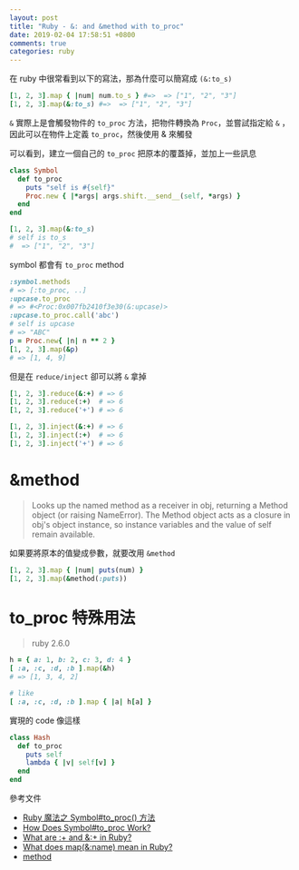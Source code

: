 ```yaml
---
layout: post
title: "Ruby - &: and &method with to_proc"
date: 2019-02-04 17:58:51 +0800
comments: true
categories: ruby
---
```


<!-- more -->

在 ruby 中很常看到以下的寫法，那為什麼可以簡寫成 `(&:to_s)`

```ruby
[1, 2, 3].map { |num| num.to_s } #=>  => ["1", "2", "3"]
[1, 2, 3].map(&:to_s) #=>  => ["1", "2", "3"]
```

`&` 實際上是會觸發物件的 `to_proc` 方法，把物件轉換為 `Proc`，並嘗試指定給 `&` ，因此可以在物件上定義 `to_proc`，然後使用 & 來觸發

可以看到，建立一個自己的 `to_proc` 把原本的覆蓋掉，並加上一些訊息

```ruby
class Symbol
  def to_proc
    puts "self is #{self}"
    Proc.new { |*args| args.shift.__send__(self, *args) }
  end
end

[1, 2, 3].map(&:to_s)
# self is to_s
#  => ["1", "2", "3"]
```

symbol 都會有 `to_proc` method

```ruby
:symbol.methods
# => [:to_proc, ..]
:upcase.to_proc
# => #<Proc:0x007fb2410f3e30(&:upcase)>
:upcase.to_proc.call('abc')
# self is upcase
# => "ABC"
p = Proc.new{ |n| n ** 2 }
[1, 2, 3].map(&p)
# => [1, 4, 9]
```

但是在 `reduce/inject` 卻可以將 `&` 拿掉

```ruby
[1, 2, 3].reduce(&:+) # => 6
[1, 2, 3].reduce(:+)  # => 6
[1, 2, 3].reduce('+') # => 6

[1, 2, 3].inject(&:+) # => 6
[1, 2, 3].inject(:+)  # => 6
[1, 2, 3].inject('+') # => 6
```

# &method

> Looks up the named method as a receiver in obj, returning a Method object (or raising NameError). The Method object acts as a closure in obj's object instance, so instance variables and the value of self remain available.

如果要將原本的值變成參數，就要改用 `&method`

```ruby
[1, 2, 3].map { |num| puts(num) }
[1, 2, 3].map(&method(:puts))
```

# to_proc 特殊用法

> ruby 2.6.0

```ruby
h = { a: 1, b: 2, c: 3, d: 4 }
[ :a, :c, :d, :b ].map(&h)
# => [1, 3, 4, 2]

# like
[ :a, :c, :d, :b ].map { |a| h[a] }
```

實現的 code 像這樣

```ruby
class Hash
  def to_proc
  	puts self
    lambda { |v| self[v] }
  end
end
```

參考文件

* [Ruby 魔法之 Symbol#to_proc() 方法](https://www.jianshu.com/p/4fa98d829fc9)
* [How Does Symbol#to_proc Work?](http://benjamintan.io/blog/2015/03/16/how-does-symbol-to_proc-work/)
* [What are :+ and &:+ in Ruby?](https://stackoverflow.com/questions/2697024/what-are-and-in-ruby/51572627)
* [What does map(&:name) mean in Ruby?](https://stackoverflow.com/questions/1217088/what-does-mapname-mean-in-ruby)
* [method](https://ruby-doc.org/core-2.6.1/Object.html#method-i-method)
